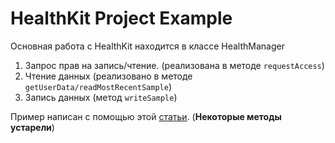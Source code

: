 # HealthKit Project Example

Основная работа с HealthKit находится в классе HealthManager

 1. Запрос прав на запись/чтение. (реализована в методе `requestAccess`)
 2. Чтение данных (реализовано в методе `getUserData/readMostRecentSample`)
 3. Запись данных (метод `writeSample`)

Пример написан с помощью этой [статьи](http://www.raywenderlich.com/86336/ios-8-healthkit-swift-getting-started).
(**Некоторые методы устарели**)
